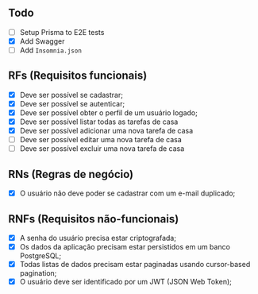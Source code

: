 ## Todo

- [ ] Setup Prisma to E2E tests
- [x] Add Swagger
- [ ] Add `Insomnia.json`

## RFs (Requisitos funcionais)

- [x] Deve ser possível se cadastrar;
- [x] Deve ser possível se autenticar;
- [x] Deve ser possível obter o perfil de um usuário logado;
- [x] Deve ser possível listar todas as tarefas de casa
- [x] Deve ser possível adicionar uma nova tarefa de casa
- [ ] Deve ser possível editar uma nova tarefa de casa
- [ ] Deve ser possível excluir uma nova tarefa de casa

## RNs (Regras de negócio)

- [x] O usuário não deve poder se cadastrar com um e-mail duplicado;

## RNFs (Requisitos não-funcionais)

- [x] A senha do usuário precisa estar criptografada;
- [x] Os dados da aplicação precisam estar persistidos em um banco PostgreSQL;
- [x] Todas listas de dados precisam estar paginadas usando cursor-based pagination;
- [x] O usuário deve ser identificado por um JWT (JSON Web Token);